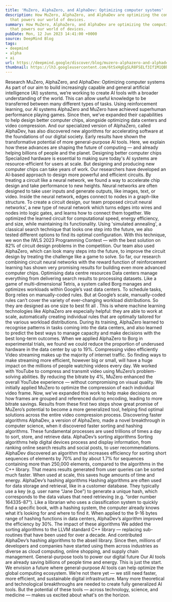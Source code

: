 ```yaml
---
title: 'MuZero, AlphaZero, and AlphaDev: Optimizing computer systems'
description: How MuZero, AlphaZero, and AlphaDev are optimizing the computing ecosystem
  that powers our world of devices.
summary: How MuZero, AlphaZero, and AlphaDev are optimizing the computing ecosystem
  that powers our world of devices.
pubDate: Mon, 12 Jun 2023 14:41:00 +0000
source: DeepMind Blog
tags:
- deepmind
- alpha
- ai
url: https://deepmind.google/discover/blog/muzero-alphazero-and-alphadev-optimizing-computer-systems/
thumbnail: https://lh3.googleusercontent.com/6tSxHgEgSLR8FSELf3If1M1QBbXTtpsfH6w2ocuruWGnFDTdogbyNA8sHOyKpFYCja4hT7fGCVwl2xyI9biVB1bFNcnTxvYptuVdcT0XHMjn-TzG=w528-h297-n-nu-rw
---
```


Research
MuZero, AlphaZero, and AlphaDev: Optimizing computer systems
As part of our aim to build increasingly capable and general artificial intelligence (AI) systems, we’re working to create AI tools with a broader understanding of the world. This can allow useful knowledge to be transferred between many different types of tasks.
Using reinforcement learning, our AI systems AlphaZero and MuZero have achieved superhuman performance playing games. Since then, we’ve expanded their capabilities to help design better computer chips, alongside optimizing data centers and video compression. And our specialized version of AlphaZero, called AlphaDev, has also discovered new algorithms for accelerating software at the foundations of our digital society.
Early results have shown the transformative potential of more general-purpose AI tools. Here, we explain how these advances are shaping the future of computing — and already helping billions of people and the planet.
Designing better computer chips
Specialized hardware is essential to making sure today's AI systems are resource-efficient for users at scale. But designing and producing new computer chips can take years of work.
Our researchers have developed an AI-based approach to design more powerful and efficient circuits. By treating a circuit like a neural network, we found a way to accelerate chip design and take performance to new heights.
Neural networks are often designed to take user inputs and generate outputs, like images, text, or video. Inside the neural network, edges connect to nodes in a graph-like structure.
To create a circuit design, our team proposed circuit neural networks’, a new type of neural network which turns edges into wires and nodes into logic gates, and learns how to connect them together.
We optimized the learned circuit for computational speed, energy efficiency, and size, while maintaining its functionality. Using 'simulated annealing', a classical search technique that looks one step into the future, we also tested different options to find its optimal configuration.
With this technique, we won the IWLS 2023 Programming Contest — with the best solution on 82% of circuit design problems in the competition.
Our team also used AlphaZero, which can look many steps into the future, to improve the circuit design by treating the challenge like a game to solve.
So far, our research combining circuit neural networks with the reward function of reinforcement learning has shown very promising results for building even more advanced computer chips.
Optimising data centre resources
Data centers manage everything from delivering search results to processing datasets. Like a game of multi-dimensional Tetris, a system called Borg manages and optimizes workloads within Google’s vast data centers.
To schedule tasks, Borg relies on manually-coded rules. But at Google’s scale, manually-coded rules can’t cover the variety of ever-changing workload distributions. So they are designed as one size to best fit all .
This is where machine learning technologies like AlphaZero are especially helpful: they are able to work at scale, automatically creating individual rules that are optimally tailored for the various workload distributions.
During its training, AlphaZero learned to recognise patterns in tasks coming into the data centers, and also learned to predict the best ways to manage capacity and make decisions with the best long-term outcomes.
When we applied AlphaZero to Borg in experimental trials, we found we could reduce the proportion of underused hardware in the data center by up to 19%.
Compressing video efficiently
Video streaming makes up the majority of internet traffic. So finding ways to make streaming more efficient, however big or small, will have a huge impact on the millions of people watching videos every day.
We worked with YouTube to compress and transmit video using MuZero’s problem-solving abilities. By reducing the bitrate by 4%, MuZero enhanced the overall YouTube experience — without compromising on visual quality.
We initially applied MuZero to optimize the compression of each individual video frame. Now, we’ve expanded this work to help make decisions on how frames are grouped and referenced during encoding, leading to more bitrate savings.
Results from these first two steps show great promise of MuZero’s potential to become a more generalized tool, helping find optimal solutions across the entire video compression process.
Discovering faster algorithms
AlphaDev, a version of AlphaZero, made a novel breakthrough in computer science, when it discovered faster sorting and hashing algorithms. These fundamental processes are used trillions of times a day to sort, store, and retrieve data.
AlphaDev’s sorting algorithms
Sorting algorithms help digital devices process and display information, from ranking online search results and social posts, to user recommendations.
AlphaDev discovered an algorithm that increases efficiency for sorting short sequences of elements by 70% and by about 1.7% for sequences containing more than 250,000 elements, compared to the algorithms in the C++ library. That means results generated from user queries can be sorted much faster. When used at scale, this saves huge amounts of time and energy.
AlphaDev’s hashing algorithms
Hashing algorithms are often used for data storage and retrieval, like in a customer database. They typically use a key (e.g. user name “Jane Doe”) to generate a unique hash, which corresponds to the data values that need retrieving (e.g. “order number 164335-87”).
Like a librarian who uses a classification system to quickly find a specific book, with a hashing system, the computer already knows what it’s looking for and where to find it. When applied to the 9-16 bytes range of hashing functions in data centers, AlphaDev’s algorithm improved the efficiency by 30%.
The impact of these algorithms
We added the sorting algorithms to the LLVM standard C++ library — replacing sub-routines that have been used for over a decade. And contributed AlphaDev’s hashing algorithms to the abseil library.
Since then, millions of developers and companies have started using them across industries as diverse as cloud computing, online shopping, and supply chain management.
General-purpose tools to power our digital future
Our AI tools are already saving billions of people time and energy. This is just the start. We envision a future where general-purpose AI tools can help optimize the global computing ecosystem.
We’re not there yet — we still need faster, more efficient, and sustainable digital infrastructure.
Many more theoretical and technological breakthroughs are needed to create fully generalized AI tools. But the potential of these tools — across technology, science, and medicine — makes us excited about what's on the horizon.